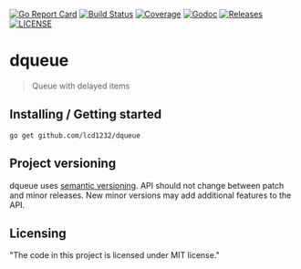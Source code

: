 [![Go Report Card](https://goreportcard.com/badge/github.com/lcd1232/dqueue?style=flat-square)](https://goreportcard.com/report/github.com/lcd1232/paddle)
[![Build Status](https://img.shields.io/github/workflow/status/lcd1232/dqueue/Test)](https://github.com/lcd1232/dqueue/actions)
[![Coverage](https://img.shields.io/codecov/c/github/lcd1232/dqueue)](https://codecov.io/gh/lcd1232/dqueue)
[![Godoc](http://img.shields.io/badge/go-documentation-blue.svg)](https://pkg.go.dev/github.com/lcd1232/dqueue)
[![Releases](https://img.shields.io/github/v/tag/lcd1232/dqueue.svg)](https://github.com/lcd1232/dqueue/releases)
[![LICENSE](https://img.shields.io/github/license/lcd1232/dqueue)]((https://github.com/lcd1232/dqueue/blob/master/LICENSE))
# dqueue
> Queue with delayed items

## Installing / Getting started

```shell
go get github.com/lcd1232/dqueue
```

## Project versioning

dqueue uses [semantic versioning](http://semver.org).
API should not change between patch and minor releases.
New minor versions may add additional features to the API.

## Licensing

"The code in this project is licensed under MIT license."
